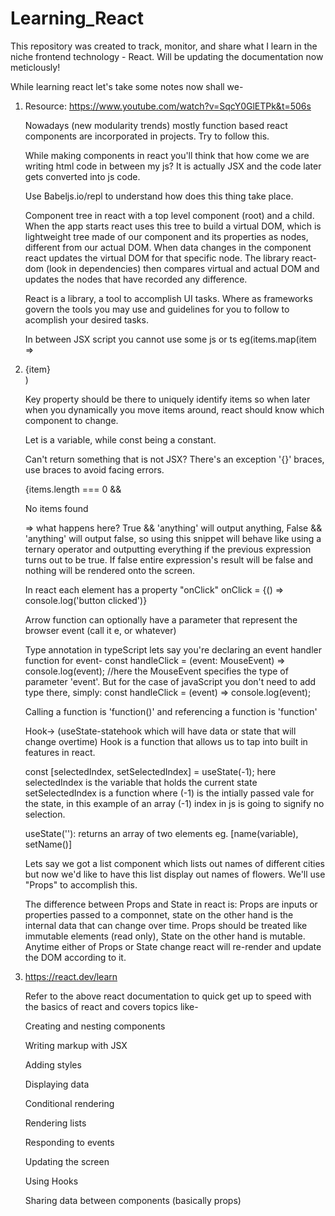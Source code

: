# Learning_React
This repository was created to track, monitor, and share what I learn in the niche frontend technology - React.
Will be updating the documentation now meticlously!


While learning react let's take some notes now shall we- 

1. Resource: https://www.youtube.com/watch?v=SqcY0GlETPk&t=506s
   
   Nowadays (new modularity trends) mostly function based react components are incorporated in projects. Try to follow this.
   
   While making components in react you'll think that how come we are writing html code in between my js? It is actually JSX and the code later gets converted into js code.
   
   Use Babeljs.io/repl to understand how does this thing take place.
   
   Component tree in react with a top level component (root) and a child. When the app starts react uses this tree to build a virtual DOM, which is lightweight tree made of our component and its properties as nodes, different from our actual DOM. When data changes in the component react updates the virtual DOM for that specific node. The library react-dom (look in dependencies) then compares virtual and actual DOM and updates the nodes that have recorded any difference.
   
   React is a library, a tool to accomplish UI tasks. Where as frameworks govern the tools you may use and guidelines for you to follow to acomplish your desired tasks.
   
   In between JSX script you cannot use some js or ts eg(items.map(item => <li>{item}</li>)
   
   Key property should be there to uniquely identify items so when later when you dynamically you move items around, react should know which component to change.
   
   Let is a variable, while const being a constant.

   Can't return something that is not JSX? There's an exception '{}' braces, use braces to avoid facing errors.

   {items.length === 0 && <p>No items found</p> => what happens here? True && 'anything' will output anything, False && 'anything' will output false, so using this snippet will behave like using a ternary operator and outputting everything if the previous expression turns out to be true. If false entire expression's result will be false and nothing will be rendered onto the screen.

   In react each element has a property "onClick" onClick = {() => console.log('button clicked')}

   Arrow function can optionally have a parameter that represent the browser event (call it e, or whatever)

   Type annotation in typeScript lets say you're declaring an event handler function for event-
   const handleClick = (event: MouseEvent) => console.log(event); //here the MouseEvent specifies the type of parameter 'event'. But for the case of javaScript you don't need to add type there,
   simply: const handleClick = (event) => console.log(event);

   Calling a function is 'function()' and referencing a function is 'function'

   Hook-> (useState-statehook which will have data or state that will change overtime) Hook is a function that allows us to tap into built in features in react.

   const [selectedIndex, setSelectedIndex] = useState(-1);
   here selectedIndex is the variable that holds the current state
   setSelectedIndex is a function
   where (-1) is the intially passed vale for the state, in this example of an array (-1) index in js is going to signify no selection.

   useState(''): returns an array of two elements eg. [name(variable), setName()]

   Lets say we got a list component which lists out names of different cities but now we'd like to have this list display out names of flowers.
   We'll use "Props" to accomplish this.

   The difference between Props and State in react is:
   Props are inputs or properties passed to a componnet, state on the other hand is the internal data that can change over time.
   Props should be treated like immutable elements (read only), State on the other hand is mutable.
   Anytime either of Props or State change react will re-render and update the DOM according to it.

   

3. https://react.dev/learn

   Refer to the above react documentation to quick get up to speed with the basics of react and covers topics like-

   Creating and nesting components
   
   Writing markup with JSX
   
   Adding styles
   
   Displaying data
   
   Conditional rendering
   
   Rendering lists

   Responding to events

   Updating the screen

   Using Hooks

   Sharing data between components (basically props)

   
